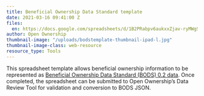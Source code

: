 ```yaml
---
title: Beneficial Ownership Data Standard template
date: 2021-03-16 09:41:00 Z
files:
  en: https://docs.google.com/spreadsheets/d/1B2PRabpv6aukxxZjav-ryMWgSk8jKPbO5_Cnq_yVPmk/edit#gid=353511506
author: Open Ownership
thumbnail-image: "/uploads/bodstemplate-thumbnail-ipad-l.jpg"
thumbnail-image-class: web-resource
resource_type: Tools
---
```


This spreadsheet template allows beneficial ownership information to be represented as [Beneficial Ownership Data Standard (BODS) 0.2 data](http://standard.openownership.org/en/0.2.0/primer/whatisthebods.html). Once completed, the spreadsheet can be submitted to Open Ownership’s Data Review Tool for validation and conversion to BODS JSON.